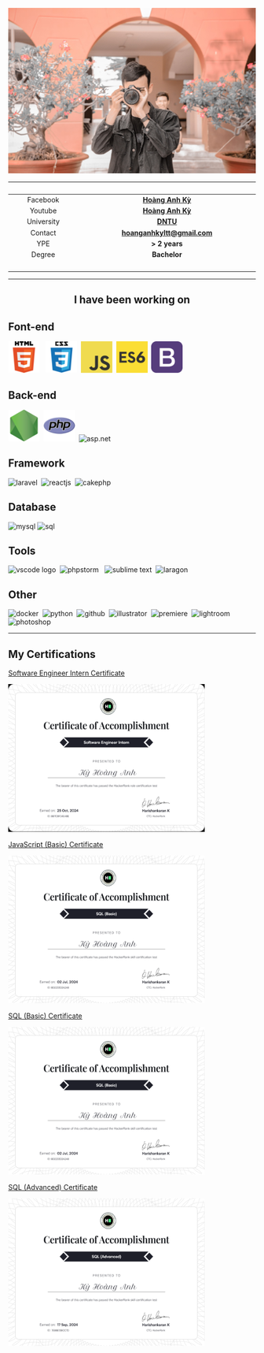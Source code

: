 
![KYHOANG](https://github.com/HoangAnhKy/HoangAnhKy.github.io/blob/main/back-end/kyhoang.jpg)

<div align="center">
  
| <img width=300/>|<img width=800/>|
| :-----: | :-: |
| Facebook | [**Hoàng Anh Kỳ**](https://www.facebook.com/Dev120401/)  |
| Youtube | [**Hoàng Anh Kỳ**](https://www.youtube.com/channel/UC_8FaWvOP0V3Z-mFZcJfOrA) |
| University | [**DNTU**](https://dntu.edu.vn/) |
| Contact | **<hoanganhkyltt@gmail.com>** |
| YPE | **> 2 years** |
| Degree | **Bachelor** |
| <img width=300/> |  |
  
</div>

 <hr>

## <p align="center"> I have been working on</p>
## Font-end
<img src="https://raw.githubusercontent.com/github/explore/80688e429a7d4ef2fca1e82350fe8e3517d3494d/topics/html/html.png" width="64" height="64" alt="html logo" title="html"/> &nbsp; <img src="https://raw.githubusercontent.com/github/explore/80688e429a7d4ef2fca1e82350fe8e3517d3494d/topics/css/css.png" width="64" height="64" alt="css logo" title="css">&nbsp;
 <img src="https://raw.githubusercontent.com/github/explore/80688e429a7d4ef2fca1e82350fe8e3517d3494d/topics/javascript/javascript.png" width="64" height="64" alt="javascript logo" title="javascript">&nbsp;
   <img src="https://raw.githubusercontent.com/github/explore/80688e429a7d4ef2fca1e82350fe8e3517d3494d/topics/es6/es6.png" class="rounded-1 mr-3" width="64" height="64" alt="es6" title="es6">&nbsp;
 <img src="https://raw.githubusercontent.com/github/explore/80688e429a7d4ef2fca1e82350fe8e3517d3494d/topics/bootstrap/bootstrap.png" width="64" height="64" alt="bootstrap logo" title="bootstrap">
 ## Back-end
   <img src="https://raw.githubusercontent.com/github/explore/80688e429a7d4ef2fca1e82350fe8e3517d3494d/topics/nodejs/nodejs.png" class="rounded-1 mr-3" width="64" height="64" alt="nodejs" title="nodejs">&nbsp; <img src="https://raw.githubusercontent.com/github/explore/ccc16358ac4530c6a69b1b80c7223cd2744dea83/topics/php/php.png" class="rounded-1 mr-3" width="64" height="64" alt="php" title="php">&nbsp;
  <img src="https://github.com/HoangAnhKy/ASP.NET/blob/main/img/pngwing.com.png" class="rounded-1 mr-3" width="64" height="64" alt="asp.net" title="asp.net">
   
 ## Framework
 <p>
<img height="64" width="64" src="https://upload.wikimedia.org/wikipedia/commons/thumb/9/9a/Laravel.svg/330px-Laravel.svg.png" alt="laravel" title="laravel" />&nbsp;
<img height="64" width="76" src="https://upload.wikimedia.org/wikipedia/commons/thumb/a/a7/React-icon.svg/768px-React-icon.svg.png" alt="reactjs" title="reactjs" />&nbsp;
<img height="64" width="76" src="https://github.com/HoangAnhKy/ASP.NET/blob/main/img/cakephp_plain_logo_icon_146605.png" alt="cakephp" title="cakephp" />

 </p>
  <h2>Database</h2>
  <p>
   <img src="https://github.com/HoangAnhKy/ASP.NET/blob/main/img/mysql.png" width="64"  alt="mysql" title="mysql">
  <img src="https://github.com/HoangAnhKy/ASP.NET/blob/main/img/sql%20server.png" class="rounded-1 mr-3" width="64" height="64" alt="sql" title="sql server">
  </p>
  
  ## Tools 
  <p>
  <img src="https://upload.wikimedia.org/wikipedia/commons/2/2d/Visual_Studio_Code_1.18_icon.svg" width="64" height="64" alt="vscode logo" title="vscode">&nbsp;
  <img height="64" width="64" src="https://upload.wikimedia.org/wikipedia/commons/thumb/c/c9/PhpStorm_Icon.svg/768px-PhpStorm_Icon.svg.png?20200803075927" alt="phpstorm" title="phpstorm" /> &nbsp;
  <img src="https://upload.wikimedia.org/wikipedia/en/d/d2/Sublime_Text_3_logo.png" class="rounded-1 mr-3" width="64" height="64" alt="sublime text" title="sublime text">&nbsp;
   <img height="64" width="64" src="https://cdn.worldvectorlogo.com/logos/laragon.svg" alt="laragon" title="laragon"/>
  </p>
  
 ## Other 
<p>
  <img src="https://github.com/HoangAnhKy/ASP.NET/blob/main/img/icons8-docker-48.png" class="rounded-1 mr-3" width="64" height="64" alt="docker" title="docker">&nbsp;
 <img src="https://github.com/HoangAnhKy/ASP.NET/blob/main/img/5848152fcef1014c0b5e4967.png" class="rounded-1 mr-3" width="64" height="64" alt="python" title="python">&nbsp;
 <img src="https://github.com/HoangAnhKy/ASP.NET/blob/main/img/github-logo.png" class="rounded-1 mr-3" width="64" height="64" alt="github" title="github">&nbsp;
 <img src="https://github.com/HoangAnhKy/ASP.NET/blob/main/img/illustrator.png" class="rounded-1 mr-3" width="64" height="64" alt="illustrator" title="illustrator">&nbsp;
 <img src="https://github.com/HoangAnhKy/ASP.NET/blob/main/img/premiere.png" class="rounded-1 mr-3" width="64" height="64" alt="premiere" title="premiere">&nbsp;
 <img src="https://github.com/HoangAnhKy/ASP.NET/blob/main/img/adobe-lightroom-icon.png" class="rounded-1 mr-3" width="64" height="64" alt="lightroom" title="lightroom">&nbsp;
 <img src="https://github.com/HoangAnhKy/ASP.NET/blob/main/img/icons8-adobe-photoshop-48.png" class="rounded-1 mr-3" width="64" height="64" alt="photoshop" title="photoshop">
</p>
<hr />

## My Certifications

[Software Engineer Intern Certificate](https://www.hackerrank.com/certificates/8b7c8f04e4be)

<img src="image-2.png" alt="alt text" width="400">


[JavaScript (Basic) Certificate](https://www.hackerrank.com/certificates/ed8a8fe726c5)

<img src="image-1.png" alt="alt text" width="400">


[SQL (Basic) Certificate](https://www.hackerrank.com/certificates/bd2233d2a2a8)

<img src="image.png" alt="alt text" width="400">


[SQL (Advanced) Certificate](https://www.hackerrank.com/certificates/7ebbe13bcc7d)

<img src="image-3.png" alt="alt text" width="400">
